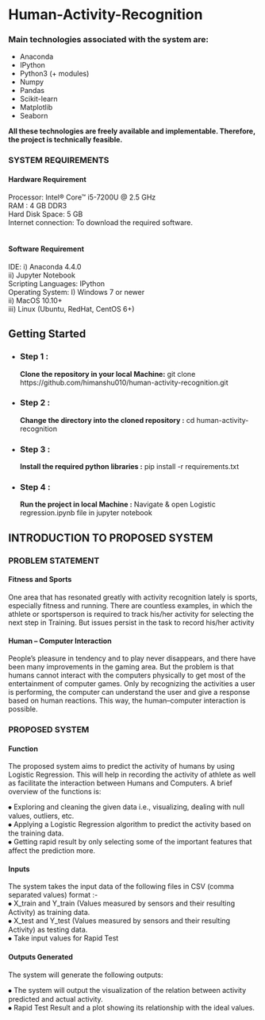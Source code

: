 # Human-Activity-Recognition<br>

### Main technologies associated with the system are: <br>
<ul>
<li> Anaconda </li> 
<li> IPython </li>
<li> Python3 (+ modules)</li> 
<li> Numpy</li> 
<li> Pandas</li> 
<li> Scikit-learn</li> 
<li> Matplotlib </li> 
<li> Seaborn </li> 
</ul>	
 <b> All these technologies are freely available and implementable. Therefore, the project is technically feasible.</b>

### SYSTEM REQUIREMENTS
#### Hardware Requirement 
Processor:  Intel® Core™ i5-7200U @ 2.5 GHz                                         
RAM :  4 GB DDR3<br>
Hard Disk Space: 5 GB  
Internet connection: To download the required software.<br><br>

#### Software Requirement<br>  
IDE:  i) Anaconda 4.4.0   
      ii) Jupyter Notebook<br>
Scripting Languages:  IPython<br>
Operating System: 	I) Windows 7 or newer<br>
				ii) MacOS 10.10+ <br>
				iii) Linux (Ubuntu, RedHat, CentOS 6+)<br>
				

## Getting Started 
* <h3>Step 1 :</h3> <b>Clone the repository in your local Machine:</b> git clone https://github.com/himanshu010/human-activity-recognition.git

* <h3>Step 2 :</h3> <b>Change the directory into the cloned repository :</b> cd human-activity-recognition

* <h3>Step 3 :</h3> <b>Install the required python libraries :</b> pip install -r requirements.txt

* <h3>Step 4 :</h3> <b>Run the project in local Machine :</b> Navigate & open Logistic regression.ipynb file in jupyter notebook 
				
## INTRODUCTION TO PROPOSED SYSTEM

### PROBLEM STATEMENT
#### Fitness and Sports
One area that has resonated greatly with activity recognition lately is sports, especially fitness and running. There are countless examples, in which the athlete or sportsperson is required to track his/her activity for selecting the next step in Training. But issues persist in the task to record his/her activity
#### Human – Computer Interaction
People’s pleasure in tendency and to play never disappears, and there have been many improvements in the gaming area. But the problem is that humans cannot interact with the computers physically to get most of the entertainment of computer games. Only by recognizing the activities a user is performing, the computer can understand the user and give a response based on human reactions. This way, the human–computer interaction is possible.

### PROPOSED SYSTEM

#### Function

The proposed system aims to predict the activity of humans by using Logistic Regression. This will help in recording the activity of athlete as well as facilitate the interaction between Humans and Computers. A brief overview of the functions is:

⦁	Exploring and cleaning the given data i.e., visualizing, dealing with null values, outliers, etc.<br> 
⦁	Applying a Logistic Regression algorithm to predict the activity based on the training data.<br> 
⦁	Getting rapid result by only selecting some of the important features that affect the prediction more.<br>

#### Inputs
The system takes the input data of the following files in CSV (comma separated values) format :-<br>
⦁	X_train and Y_train (Values measured by sensors and their resulting Activity) as training data.<br>
⦁	X_test and Y_test (Values measured by sensors and their resulting Activity) as testing data.<br>
⦁ Take input values for Rapid Test

#### Outputs Generated

The system will generate the following outputs:

⦁	The system will output the visualization of the relation between activity predicted and actual activity.  
⦁	Rapid Test Result and a plot showing its relationship with the ideal values.
